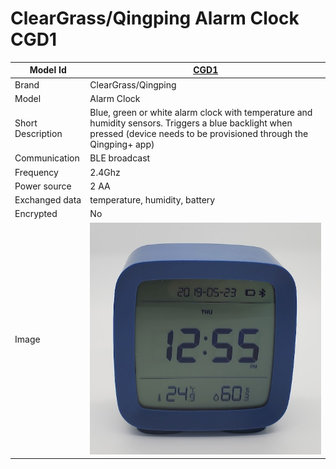 # ClearGrass/Qingping Alarm Clock CGD1

|Model Id|[CGD1](https://github.com/theengs/decoder/blob/development/src/devices/CGD1_json.h)|
|-|-|
|Brand|ClearGrass/Qingping|
|Model|Alarm Clock|
|Short Description|Blue, green or white alarm clock with temperature and humidity sensors. Triggers a blue backlight when pressed (device needs to be provisioned through the Qingping+ app)|
|Communication|BLE broadcast|
|Frequency|2.4Ghz|
|Power source|2 AA|
|Exchanged data|temperature, humidity, battery|
|Encrypted|No|
|Image|![CGD1](./../img/CGD1.png)|
